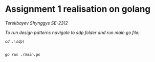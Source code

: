 <h1>Assignment 1 realisation on golang
<h6>Terekbayev Shynggys SE-2312

To run design patterns navigate to sdp folder and run main.go file:
```
cd .\sdp\


go run ./main.go
```
